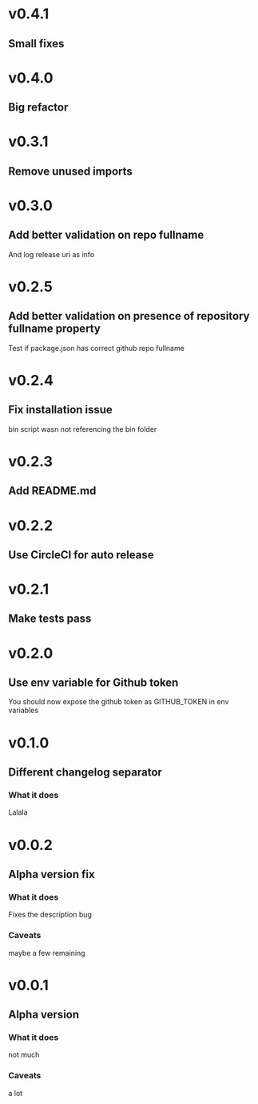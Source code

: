# v0.4.1
## Small fixes

<!-- -->

# v0.4.0
## Big refactor

<!-- -->

# v0.3.1
## Remove unused imports

<!-- -->

# v0.3.0
## Add better validation on repo fullname
And log release uri as info

<!-- -->

# v0.2.5
## Add better validation on presence of repository fullname property
Test if package.json has correct github repo fullname

<!-- -->

# v0.2.4
## Fix installation issue
bin script wasn not referencing the bin folder

<!-- -->

# v0.2.3
## Add README.md

<!-- -->

# v0.2.2
## Use CircleCI for auto release

<!-- -->

# v0.2.1
## Make tests pass

<!-- -->

# v0.2.0
## Use env variable for Github token
You should now expose the github token as GITHUB_TOKEN in env variables

<!-- -->

# v0.1.0
## Different changelog separator
### What it does
Lalala

<!-- -->

# v0.0.2
## Alpha version fix
### What it does
Fixes the description bug
### Caveats
maybe a few remaining

<!-- -->

# v0.0.1
## Alpha version
### What it does
not much
### Caveats
a lot
